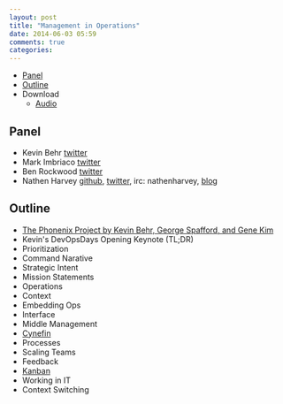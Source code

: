 ```yaml
---
layout: post
title: "Management in Operations"
date: 2014-06-03 05:59
comments: true
categories: 
---
```


* [Panel](http://foodfightshow.org/2014/04/management-in-operations.html#panel)
* [Outline](http://foodfightshow.org/2014/04/management-in-operations.html#outline)
* Download
  * [Audio](http://traffic.libsyn.com/foodfight/FoodFightShow73-ManagementInOperations.mp3)

Panel<a name="panel"></a>
-----

* Kevin Behr [twitter](https://twitter.com/kevinbehr)
* Mark Imbriaco [twitter](https://twitter.com/markimbriaco)
* Ben Rockwood [twitter](https://twitter.com/benr)
* Nathen Harvey [github](http://github.com/nathenharvey), [twitter](http://twitter.com/nathenharvey), irc: nathenharvey, [blog](http://nathenharvey.com)

<!-- more --> 

Outline<a name="outline"></a>
-------
* [The Phonenix Project by Kevin Behr, George Spafford, and Gene Kim](http://www.amazon.com/The-Phoenix-Project-Helping-Business/dp/0988262592)
* Kevin's DevOpsDays Opening Keynote (TL;DR)
 * Prioritization
 * Command Narative 
 * Strategic Intent
* Mission Statements
* Operations
 * Context
* Embedding Ops
* Interface
* Middle Management
* [Cynefin](http://en.wikipedia.org/wiki/Cynefin)
* Processes
 * Scaling Teams
 * Feedback
 * [Kanban](http://en.wikipedia.org/wiki/Kanban)
* Working in IT
* Context Switching
